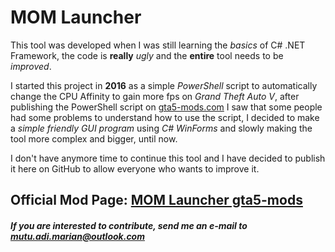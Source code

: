 # MOM Launcher
This tool was developed when I was still learning the *basics* of C# .NET Framework, the code is **really** *ugly* and the **entire** tool needs to be *improved*.

I started this project in **2016** as a simple *PowerShell* script to automatically change the CPU Affinity to gain more fps on *Grand Theft Auto V*, after publishing the PowerShell script on [gta5-mods.com](https://www.gta5-mods.com/) I saw that some people had some problems to understand how to use the script, I decided to make a *simple friendly GUI program* using *C#* *WinForms* and slowly making the tool more complex and bigger, until now.

I don't have anymore time to continue this tool and I have decided to publish it here on GitHub to allow everyone who wants to improve it.

## Official Mod Page: [MOM Launcher gta5-mods](https://www.gta5-mods.com/tools/mom-grand-theft-auto-v-launcher)

##### If you are interested to contribute, send me an e-mail to mutu.adi.marian@outlook.com
